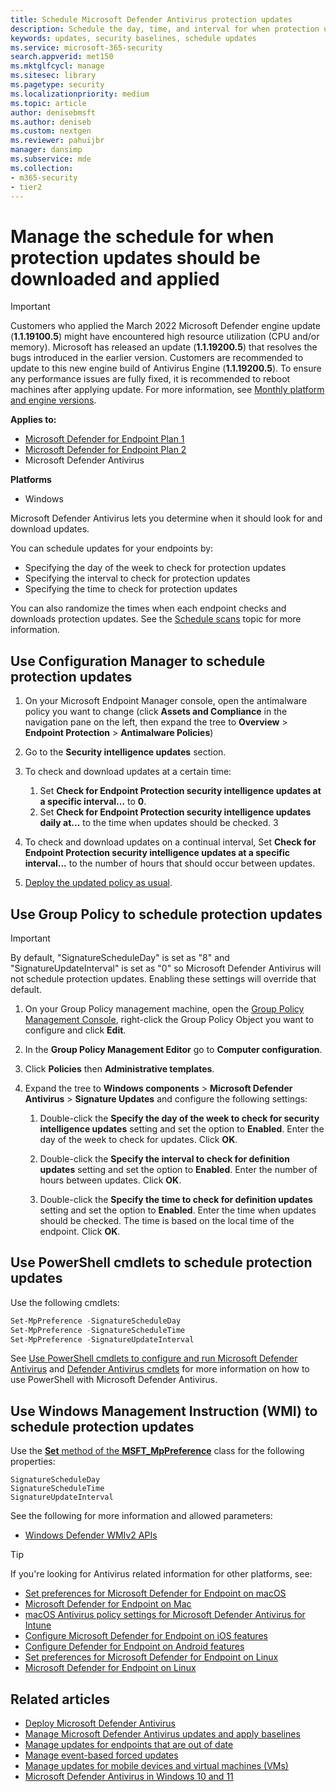 ```yaml
---
title: Schedule Microsoft Defender Antivirus protection updates
description: Schedule the day, time, and interval for when protection updates should be downloaded
keywords: updates, security baselines, schedule updates
ms.service: microsoft-365-security
search.appverid: met150
ms.mktglfcycl: manage
ms.sitesec: library
ms.pagetype: security
ms.localizationpriority: medium
ms.topic: article
author: denisebmsft
ms.author: deniseb
ms.custom: nextgen
ms.reviewer: pahuijbr
manager: dansimp
ms.subservice: mde
ms.collection: 
- m365-security
- tier2
---
```


# Manage the schedule for when protection updates should be downloaded and applied

> [!IMPORTANT]
> Customers who applied the March 2022 Microsoft Defender engine update (**1.1.19100.5**) might have encountered high resource utilization (CPU and/or memory). Microsoft has released an update (**1.1.19200.5**) that resolves the bugs introduced in the earlier version. Customers are recommended to update to this new engine build of Antivirus Engine (**1.1.19200.5**). To ensure any performance issues are fully fixed, it is recommended to reboot machines after applying update. For more information, see [Monthly platform and engine versions](manage-updates-baselines-microsoft-defender-antivirus.md#monthly-platform-and-engine-versions).

**Applies to:**
- [Microsoft Defender for Endpoint Plan 1](https://go.microsoft.com/fwlink/p/?linkid=2154037)
- [Microsoft Defender for Endpoint Plan 2](https://go.microsoft.com/fwlink/p/?linkid=2154037)
- Microsoft Defender Antivirus

**Platforms**
- Windows

Microsoft Defender Antivirus lets you determine when it should look for and download updates.

You can schedule updates for your endpoints by:

- Specifying the day of the week to check for protection updates
- Specifying the interval to check for protection updates
- Specifying the time to check for protection updates

You can also randomize the times when each endpoint checks and downloads protection updates. See the [Schedule scans](scheduled-catch-up-scans-microsoft-defender-antivirus.md) topic for more information.

## Use Configuration Manager to schedule protection updates

1. On your Microsoft Endpoint Manager console, open the antimalware policy you want to change (click **Assets and Compliance** in the navigation pane on the left, then expand the tree to **Overview** \> **Endpoint Protection** \> **Antimalware Policies**)

2. Go to the **Security intelligence updates** section.

3. To check and download updates at a certain time:
      1. Set **Check for Endpoint Protection security intelligence updates at a specific interval...** to **0**.
      2. Set **Check for Endpoint Protection security intelligence updates daily at...** to the time when updates should be checked.
      3
4. To check and download updates on a continual interval, Set **Check for Endpoint Protection security intelligence updates at a specific interval...** to the number of hours that should occur between updates.

5. [Deploy the updated policy as usual](/sccm/protect/deploy-use/endpoint-antimalware-policies#deploy-an-antimalware-policy-to-client-computers).

## Use Group Policy to schedule protection updates

> [!IMPORTANT]
> By default, "SignatureScheduleDay" is set as "8" and "SignatureUpdateInterval" is set as "0" so Microsoft Defender Antivirus will not schedule protection updates.
Enabling these settings will override that default.

1. On your Group Policy management machine, open the [Group Policy Management Console](/previous-versions/windows/it-pro/windows-server-2008-R2-and-2008/cc731212(v=ws.11)), right-click the Group Policy Object you want to configure and click **Edit**.

2. In the **Group Policy Management Editor** go to **Computer configuration**.

3. Click **Policies** then **Administrative templates**.

4. Expand the tree to **Windows components** \> **Microsoft Defender Antivirus** \> **Signature Updates** and configure the following settings:

    1. Double-click the **Specify the day of the week to check for security intelligence updates** setting and set the option to **Enabled**. Enter the day of the week to check for updates. Click **OK**.

    2. Double-click the **Specify the interval to check for definition updates** setting and set the option to **Enabled**. Enter the number of hours between updates. Click **OK**.

    3. Double-click the **Specify the time to check for definition updates** setting and set the option to **Enabled**. Enter the time when updates should be checked. The time is based on the local time of the endpoint. Click **OK**.

## Use PowerShell cmdlets to schedule protection updates

Use the following cmdlets:

```PowerShell
Set-MpPreference -SignatureScheduleDay
Set-MpPreference -SignatureScheduleTime
Set-MpPreference -SignatureUpdateInterval
```

See [Use PowerShell cmdlets to configure and run Microsoft Defender Antivirus](use-powershell-cmdlets-microsoft-defender-antivirus.md)  and [Defender Antivirus cmdlets](/powershell/module/defender/) for more information on how to use PowerShell with Microsoft Defender Antivirus.

## Use Windows Management Instruction (WMI) to schedule protection updates

Use the [**Set** method of the **MSFT_MpPreference**](/previous-versions/windows/desktop/legacy/dn455323(v=vs.85)) class for the following properties:

```WMI
SignatureScheduleDay
SignatureScheduleTime
SignatureUpdateInterval
```

See the following for more information and allowed parameters:

- [Windows Defender WMIv2 APIs](/previous-versions/windows/desktop/defender/windows-defender-wmiv2-apis-portal)

> [!TIP]
> If you're looking for Antivirus related information for other platforms, see:
> - [Set preferences for Microsoft Defender for Endpoint on macOS](mac-preferences.md)
> - [Microsoft Defender for Endpoint on Mac](microsoft-defender-endpoint-mac.md)
> - [macOS Antivirus policy settings for Microsoft Defender Antivirus for Intune](/mem/intune/protect/antivirus-microsoft-defender-settings-macos)
> - [Configure Microsoft Defender for Endpoint on iOS features](ios-configure-features.md)
> - [Configure Defender for Endpoint on Android features](android-configure.md)
> - [Set preferences for Microsoft Defender for Endpoint on Linux](linux-preferences.md)
> - [Microsoft Defender for Endpoint on Linux](microsoft-defender-endpoint-linux.md)

## Related articles

- [Deploy Microsoft Defender Antivirus](deploy-manage-report-microsoft-defender-antivirus.md)
- [Manage Microsoft Defender Antivirus updates and apply baselines](manage-updates-baselines-microsoft-defender-antivirus.md)
- [Manage updates for endpoints that are out of date](manage-outdated-endpoints-microsoft-defender-antivirus.md)
- [Manage event-based forced updates](manage-event-based-updates-microsoft-defender-antivirus.md)
- [Manage updates for mobile devices and virtual machines (VMs)](manage-updates-mobile-devices-vms-microsoft-defender-antivirus.md)
- [Microsoft Defender Antivirus in Windows 10 and 11](microsoft-defender-antivirus-in-windows-10.md)
